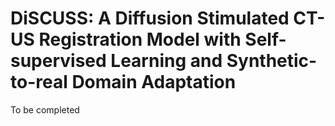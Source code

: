 # DiSCUSS: A Diffusion Stimulated CT-US Registration Model with Self-supervised Learning and Synthetic-to-real Domain Adaptation

To be completed

